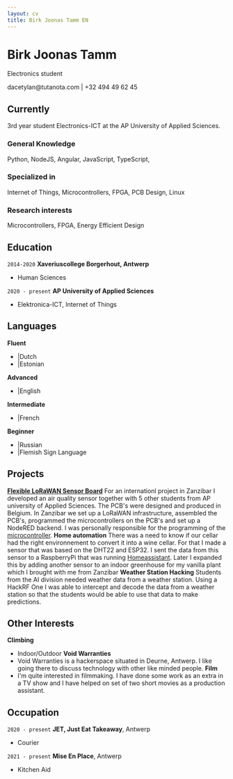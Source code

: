 ```yaml
---
layout: cv
title: Birk Joonas Tamm EN
---
```

# Birk Joonas Tamm
Electronics student


<div id="webaddress">
dacetylan@tutanota.com | +32 494 49 62 45
</div>

## Currently

3rd year student Electronics-ICT at the AP University of Applied Sciences.
### General Knowledge

Python, NodeJS, Angular, JavaScript, TypeScript,

### Specialized in

Internet of Things, Microcontrollers, FPGA, PCB Design, Linux

### Research interests

Microcontrollers, FPGA, Energy Efficient Design


## Education

`2014-2020`
__Xaveriuscollege Borgerhout, Antwerp__

- Human Sciences

`2020 - present`
__AP University of Applied Sciences__

- Elektronica-ICT, Internet of Things

## Languages

__Fluent__
- |Dutch
- |Estonian

__Advanced__
- |English

__Intermediate__
- |French

__Beginner__
- |Russian
- |Flemish Sign Language

## Projects

<a href="https://ap-it-gh.github.io/iot-at-kist/#/"><b>Flexible LoRaWAN Sensor Board</b></a> 
For an internationl project in Zanzibar I developed an air quality sensor together with 5 other students from AP university of Applied Sciences. The PCB's were designed and produced in Belgium. In Zanzibar we set up a LoRaWAN infrastructure, assembled the PCB's, programmed the microcontrollers on the PCB's and set up a NodeRED backend. I was personally responsible for the programming of the <a href="https://ww1.microchip.com/downloads/aemDocuments/documents/MCU32/ProductDocuments/DataSheets/SAM-D21-DA1-Family-Data-Sheet-DS40001882H.pdf">microcontroller</a>. 
__Home automation__
There was a need to know if our cellar had the right environnement to convert it into a wine cellar. For that I made a sensor that was based on the DHT22 and ESP32. I sent the data from this sensor to a RaspberryPi that was running <a href="https://www.home-assistant.io/">Homeassistant</a>. Later I expanded this by adding another sensor to an indoor greenhouse for my vanilla plant which I brought with me from Zanzibar
__Weather Station Hacking__
Students from the AI division needed weather data from a weather station. Using a HackRF One I was able to intercept and decode the data from a weather station so that the students would be able to use that data to make predictions.
## Other Interests
__Climbing__
- Indoor/Outdoor
__Void Warranties__
- Void Warranties is a hackerspace situated in Deurne, Antwerp. I like going there to discuss technology with other like minded people.
__Film__
- I'm quite interested in filmmaking. I have done some work as an extra in a TV show and I have helped on set of two short movies as a production assistant.
## Occupation

`2020 - present`
__JET, Just Eat Takeaway__, Antwerp

- Courier

`2021 - present`
__Mise En Place__, Antwerp

- Kitchen Aid

<!-- ### Footer

Last updated: October 2022 -->


